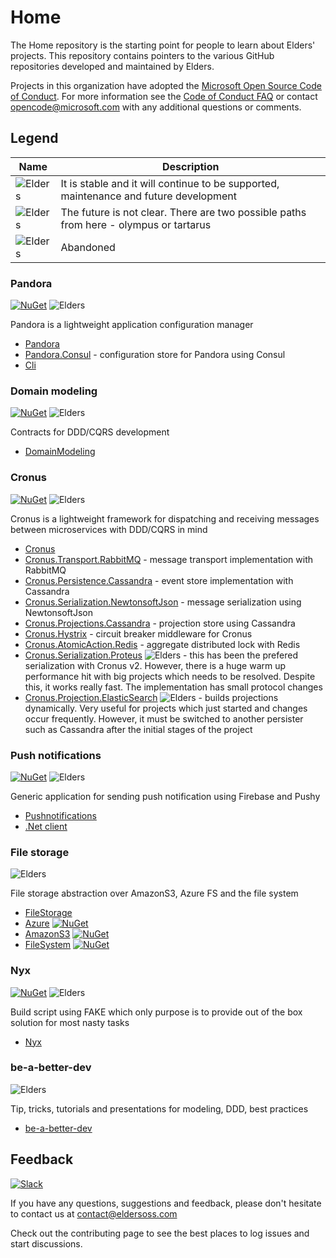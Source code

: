 # Home

The Home repository is the starting point for people to learn about Elders' projects. This repository contains pointers to the various GitHub repositories developed and maintained by Elders.

Projects in this organization have adopted the [Microsoft Open Source Code of Conduct](https://opensource.microsoft.com/codeofconduct/). For more information see the [Code of Conduct FAQ](https://opensource.microsoft.com/codeofconduct/faq/) or contact opencode@microsoft.com with any additional questions or comments.

## Legend

| Name | Description |
|------|-------------|
| ![Elders](https://img.shields.io/badge/Status-olympus-green.svg) | It is stable and it will continue to be supported, maintenance and future development |
| ![Elders](https://img.shields.io/badge/Status-styx-orange.svg) | The future is not clear. There are two possible paths from here - olympus or tartarus |
| ![Elders](https://img.shields.io/badge/Status-tartarus-red.svg) | Abandoned |

### Pandora

[![NuGet](https://img.shields.io/nuget/v/Pandora.svg)](https://www.nuget.org/packages/Pandora) ![Elders](https://img.shields.io/badge/Status-olympus-green.svg)

Pandora is a lightweight application configuration manager

- [Pandora](https://github.com/Elders/Pandora)
- [Pandora.Consul](https://github.com/Elders/Pandora.Consul) - configuration store for Pandora using Consul
- [Cli](https://github.com/Elders/Pandora.Cli)

### Domain modeling

[![NuGet](https://img.shields.io/nuget/v/Cronus.DomainModeling.svg)](https://www.nuget.org/packages/Cronus.DomainModeling) ![Elders](https://img.shields.io/badge/Status-olympus-green.svg)

Contracts for DDD/CQRS development

- [DomainModeling](https://github.com/Elders/Cronus.DomainModeling)

### Cronus

[![NuGet](https://img.shields.io/nuget/v/Cronus.svg)](https://www.nuget.org/packages/Cronus) ![Elders](https://img.shields.io/badge/Status-olympus-green.svg)

Cronus is a lightweight framework for dispatching and receiving messages between microservices with DDD/CQRS in mind

- [Cronus](https://github.com/Elders/Cronus)
- [Cronus.Transport.RabbitMQ](https://github.com/Elders/Cronus.Transport.RabbitMQ) - message transport implementation with RabbitMQ
- [Cronus.Persistence.Cassandra](https://github.com/Elders/Cronus.Persistence.Cassandra) - event store implementation with Cassandra
- [Cronus.Serialization.NewtonsoftJson](https://github.com/Elders/Cronus.Serialization.NewtonsoftJson) - message serialization using NewtonsoftJson
- [Cronus.Projections.Cassandra](https://github.com/Elders/Cronus.Projections.Cassandra) - projection store using Cassandra
- [Cronus.Hystrix](https://github.com/Elders/Cronus.Hystrix) - circuit breaker middleware for Cronus
- [Cronus.AtomicAction.Redis](https://github.com/Elders/Cronus.AtomicAction.Redis) - aggregate distributed lock with Redis
- [Cronus.Serialization.Proteus](https://github.com/Elders/Cronus.Serialization.Proteus) ![Elders](https://img.shields.io/badge/Status-styx-orange.svg) - this has been the prefered serialization with Cronus v2. However, there is a huge warm up performance hit with big projects which needs to be resolved. Despite this, it works really fast. The implementation has small protocol changes
- [Cronus.Projection.ElasticSearch](https://github.com/Elders/Cronus.Projection.ElasticSearch) ![Elders](https://img.shields.io/badge/Status-styx-orange.svg) - builds projections dynamically. Very useful for projects which just started and changes occur frequently. However, it must be switched to another persister such as Cassandra after the initial stages of the project

### Push notifications

[![NuGet](https://img.shields.io/nuget/v/PushNotifications.Api.svg)](https://www.nuget.org/packages/PushNotifications.Api) ![Elders](https://img.shields.io/badge/Status-olympus-green.svg)

Generic application for sending push notification using Firebase and Pushy

- [Pushnotifications](https://github.com/Elders/Pushnotifications)
- [.Net client](https://github.com/Elders/Pushnotifications.Client.Net)

### File storage

![Elders](https://img.shields.io/badge/Status-styx-orange.svg)

File storage abstraction over AmazonS3, Azure FS and the file system

- [FileStorage](https://github.com/Elders/FileStorage)
- [Azure](https://www.nuget.org/packages/FileStorage.Azure) [![NuGet](https://img.shields.io/nuget/v/FileStorage.Azure.svg)](https://www.nuget.org/packages/FileStorage.Azure)
- [AmazonS3](https://www.nuget.org/packages/FileStorage.AmazonS3) [![NuGet](https://img.shields.io/nuget/v/FileStorage.AmazonS3.svg)](https://www.nuget.org/packages/FileStorage.AmazonS3)
- [FileSystem](https://www.nuget.org/packages/FileStorage.FileSystem) [![NuGet](https://img.shields.io/nuget/v/FileStorage.FileSystem.svg)](https://www.nuget.org/packages/FileStorage.FileSystem)

### Nyx

[![NuGet](https://img.shields.io/nuget/v/Nyx.svg)](https://www.nuget.org/packages/Nyx) ![Elders](https://img.shields.io/badge/Status-olympus-green.svg)

Build script using FAKE which only purpose is to provide out of the box solution for most nasty tasks

- [Nyx](https://github.com/Elders/Nyx)

### be-a-better-dev

![Elders](https://img.shields.io/badge/Status-styx-orange.svg)

Tip, tricks, tutorials and presentations for modeling, DDD, best practices

- [be-a-better-dev](https://github.com/Elders/be-a-better-dev)

## Feedback

[![Slack](https://img.shields.io/badge/Elders-OSS-red.svg?longCache=true&style=flat&logo=slack)](https://join.slack.com/t/eldersoss/shared_invite/enQtNDExMjY5MTQzMjk5LTEyZTQwZTVkZjI2NzQ1ZGU3YzUyYzBiOTFmZTZhMGY3ZWEwZWQxZDVkOTM3NzdkZGJjN2Q2ZmQ4ZDg3YTUyMDQ)

If you have any questions, suggestions and feedback, please don't hesitate to contact us at contact@eldersoss.com 

Check out the contributing page to see the best places to log issues and start discussions.